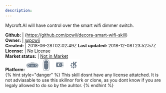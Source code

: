 ```yaml
---
description: 
---
```

Mycroft.AI will have control over the smart wifi dimmer switch.

**Github:** | (https://github.com/pcwii/decora-smart-wifi-skill)  
**Owner:** | [@pcwii](https://github.com/pcwii)  
**Created:** | 2018-06-28T02:02:49Z  **Last updated:** 2018-12-08T23:52:57Z  
**License:** | No License  
**Market status:** | [Not in Market](https://market.mycroft.ai/skill/)  
**Platform:**   ![](.gitbook/assets/mark-1-icon.png)  ![](.gitbook/assets/mark-2-icon.png)  ![](.gitbook/assets/picroft-icon.png)  ![](.gitbook/assets/kde.png)   
{% hint style="danger" %}
This skill dosnt have any license attatched. It is not adviasable to use this skillnor fork or clone, as you dont know if you are legaly allowed to do so by the auhtor.
{% endhint %}
